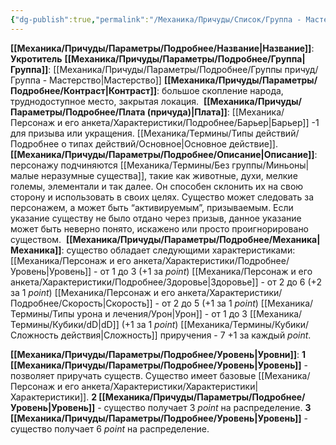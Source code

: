 ```yaml
---
{"dg-publish":true,"permalink":"/Механика/Причуды/Список/Группа - Мастерство/Укротитель/","noteIcon":"","created":"2025-07-30T10:44:46.905+03:00","updated":"2025-07-29T23:53:05.821+03:00"}
---
```


**[[Механика/Причуды/Параметры/Подробнее/Название\|Название]]**: **Укротитель**
**[[Механика/Причуды/Параметры/Подробнее/Группа\|Группа]]**: [[Механика/Причуды/Параметры/Подробнее/Группы причуд/Группа - Мастерство\|Мастерство]] 
**[[Механика/Причуды/Параметры/Подробнее/Контраст\|Контраст]]**: большое скопление народа, труднодоступное место, закрытая локация. 
**[[Механика/Причуды/Параметры/Подробнее/Плата (причуда)\|Плата]]**:  [[Механика/Персонаж и его анкета/Характеристики/Подробнее/Барьер\|Барьер]] -1 для призыва или укращения. [[Механика/Термины/Типы действий/Подробнее о типах действий/Основное\|Основное действие]].
**[[Механика/Причуды/Параметры/Подробнее/Описание\|Описание]]**: персонажу подчиняются [[Механика/Термины/Без группы/Миньоны\|малые неразумные существа]], такие как животные, духи, мелкие големы, элементали и так далее. Он способен склонить их на свою сторону и использовать в своих целях. Существо может следовать за персонажем, а может быть “активируемым”, призываемым. Если указание существу не было отдано через призыв, данное указание может быть неверно понято, искажено или просто проигнорировано существом. 
**[[Механика/Причуды/Параметры/Подробнее/Механика\|Механика]]**: существо обладает следующими характеристиками:
[[Механика/Персонаж и его анкета/Характеристики/Подробнее/Уровень\|Уровень]] - от 1 до 3 (+1 за *point*)
[[Механика/Персонаж и его анкета/Характеристики/Подробнее/Здоровье\|Здоровье]] - от 2 до 6 (+2 за 1 *point*) 
[[Механика/Персонаж и его анкета/Характеристики/Подробнее/Скорость\|Скорость]] - от 2 до 5 (+1 за 1 *point*)
[[Механика/Термины/Типы урона и лечения/Урон\|Урон]] - от 1 до 3 [[Механика/Термины/Кубики/dD\|dD]] (+1 за 1 *point*)
[[Механика/Термины/Кубики/Сложность действия\|Сложность]] приручения - 7 +1 за каждый *point*. 

**[[Механика/Причуды/Параметры/Подробнее/Уровень\|Уровни]]**:
**1 [[Механика/Причуды/Параметры/Подробнее/Уровень\|Уровень]]** - позволяет приручать существ. Существо имеет базовые [[Механика/Персонаж и его анкета/Характеристики/Характеристики\|Характеристики]].
**2 [[Механика/Причуды/Параметры/Подробнее/Уровень\|Уровень]]** - существо получает 3 *point* на распределение.
**3 [[Механика/Причуды/Параметры/Подробнее/Уровень\|Уровень]]** - существо получает 6 *point* на распределение.